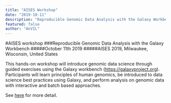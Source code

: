 ```yaml
---
title: "AISES Workshop"
date: "2019-10-11"
description: "Reproducible Genomic Data Analysis with the Galaxy Workbench."
featured: false
author: "AnVIL"
---
```


#AISES workshop
###Reproducible Genomic Data Analysis with the Galaxy Workbench
#####October 11th 2019
#####AISES 2019, Milwaukee, Wisconsin, United States

This hands-on workshop will introduce genomic data science through guided exercises using the Galaxy workbench (<https://galaxyproject.org>). Participants will learn principles of human genomics, be introduced to data science best practices using Galaxy, and perform analysis on genomic data with interactive and batch based approaches.

See [here](https://galaxyproject.org/events/2019-10-aises) for more detail.
